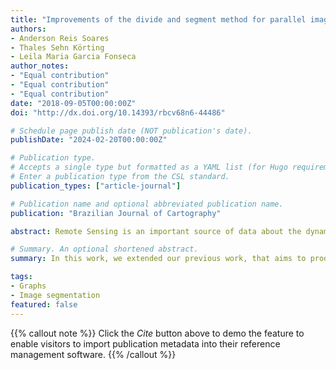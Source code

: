 ```yaml
---
title: "Improvements of the divide and segment method for parallel image segmentation"
authors:
- Anderson Reis Soares
- Thales Sehn Körting
- Leila Maria Garcia Fonseca
author_notes:
- "Equal contribution"
- "Equal contribution"
- "Equal contribution"
date: "2018-09-05T00:00:00Z"
doi: "http://dx.doi.org/10.14393/rbcv68n6-44486"

# Schedule page publish date (NOT publication's date).
publishDate: "2024-02-20T00:00:00Z"

# Publication type.
# Accepts a single type but formatted as a YAML list (for Hugo requirements).
# Enter a publication type from the CSL standard.
publication_types: ["article-journal"]

# Publication name and optional abbreviated publication name.
publication: "Brazilian Journal of Cartography"

abstract: Remote Sensing is an important source of data about the dynamics of Earth's land and oceans, but retrieve information from this technique, is a challenge. Segmentation is a traditional method in remote sensing, which have a high computational cost. An alternative to suppress this problem is use parallel approaches, which split the image into tiles, and segment each one individually. However, the divisions among tiles are not natural, which create inconsistent objects. In this work, we extended our previous work, which used non-crisp borders computed based on graph-theory. By applying this non-crisp line cut, we avoid the post-processing of neighboring regions, and therefore speed up the segmentation.

# Summary. An optional shortened abstract.
summary: In this work, we extended our previous work, that aims to produce divisions among tiles to ensure more boundaries using non-crisp borders using graph-theory. By applying this non-crisp line cut, we avoid the post-processing of neighboring regions, and therefore speed up the segmentation.

tags:
- Graphs
- Image segmentation
featured: false
---
```


{{% callout note %}}
Click the *Cite* button above to demo the feature to enable visitors to import publication metadata into their reference management software.
{{% /callout %}}